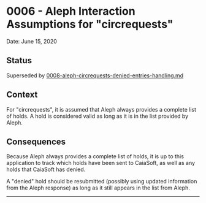 # 0006 - Aleph Interaction Assumptions for "circrequests"

Date: June 15, 2020

## Status

Superseded by [0008-aleph-circrequests-denied-entries-handling.md][1]

## Context

For "circrequests", it is assumed that Aleph always provides a complete list
of holds. A hold is considered valid as long as it is in the list provided by
Aleph.

## Consequences

Because Aleph always provides a complete list of holds, it is up to this
application to track which holds have been sent to CaiaSoft, as well
as any holds that CaiaSoft has denied.

A "denied" hold should be resubmitted (possibly using updated information from
the Aleph response) as long as it still appears in the list from Aleph.

----
[1]: 0008-aleph-circrequests-denied-entries-handling.md
